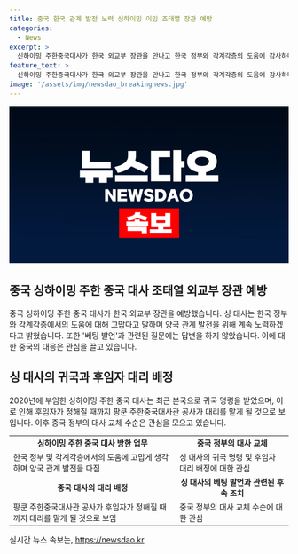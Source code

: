 ```yaml
---
title: 중국 한국 관계 발전 노력 싱하이밍 이임 조태열 장관 예방
categories:
  - News
excerpt: >
  신하이밍 주한중국대사가 한국 외교부 장관을 만나고 한국 정부와 각계각층의 도움에 감사하며 양국 관계 발전을 위해 계속 노력하겠다고 밝혔습니다. 그러나 베팅 발언 논란과 관련해 질문에는 답하지 않았습니다. 지난해 발언 이후 대외 활동이 부족했고 본국으로 귀국 명령을 받았으며, 후임자가 정해질 때까지 공사가 대리를 맡게 될 것으로 전해졌습니다. (150자)
feature_text: >
  신하이밍 주한중국대사가 한국 외교부 장관을 만나고 한국 정부와 각계각층의 도움에 감사하며 양국 관계 발전을 위해 계속 노력하겠다고 밝혔습니다. 그러나 베팅 발언 논란과 관련해 질문에는 답하지 않았습니다. 지난해 발언 이후 대외 활동이 부족했고 본국으로 귀국 명령을 받았으며, 후임자가 정해질 때까지 공사가 대리를 맡게 될 것으로 전해졌습니다. (150자)
image: '/assets/img/newsdao_breakingnews.jpg'
---
```


<p><img src="/assets/img/newsdao_breakingnews.jpg" alt="ranknews 속보" /></p>

<h2 data-ke-size="size26">중국 싱하이밍 주한 중국 대사 조태열 외교부 장관 예방</h2>

<p data-ke-size="size16">중국 싱하이밍 주한 중국 대사가 한국 외교부 장관을 예방했습니다. 싱 대사는 한국 정부와 각계각층에서의 도움에 대해 고맙다고 말하며 양국 관계 발전을 위해 계속 노력하겠다고 밝혔습니다. 또한 '베팅 발언'과 관련된 질문에는 답변을 하지 않았습니다. 이에 대한 중국의 대응은 관심을 끌고 있습니다.</p>

<h2 data-ke-size="size26">싱 대사의 귀국과 후임자 대리 배정</h2>

<p data-ke-size="size16">2020년에 부임한 싱하이밍 주한 중국 대사는 최근 본국으로 귀국 명령을 받았으며, 이로 인해 후임자가 정해질 때까지 팡쿤 주한중국대사관 공사가 대리를 맡게 될 것으로 보입니다. 이후 중국 정부의 대사 교체 수순은 관심을 모으고 있습니다.</p>

<table>
    <tr>
        <td style="text-align: center; height: 17px;"><b>싱하이밍 주한 중국 대사 방한 업무</b></td>
        <td style="text-align: center; height: 17px;"><b>중국 정부의 대사 교체</b></td>
    </tr>
    <tr>
        <td style="height: 17px;">한국 정부 및 각계각층에서의 도움에 고맙게 생각하며 양국 관계 발전을 다짐</td>
        <td style="height: 17px;">싱 대사의 귀국 명령 및 후임자 대리 배정에 대한 관심</td>
    </tr>
    <tr>
        <td style="text-align: center; height: 17px;"><b>중국 대사의 대리 배정</b></td>
        <td style="text-align: center; height: 17px;"><b>싱 대사의 베팅 발언과 관련된 후속 조치</b></td>
    </tr>
    <tr>
        <td style="height: 17px;">팡쿤 주한중국대사관 공사가 후임자가 정해질 때까지 대리를 맡게 될 것으로 보임</td>
        <td style="height: 17px;">중국 정부의 대사 교체 수순에 대한 관심</td>
    </tr>
</table>
실시간 뉴스 속보는, <a href="https://newsdao.kr" rel="dofollow">https://newsdao.kr</a>


